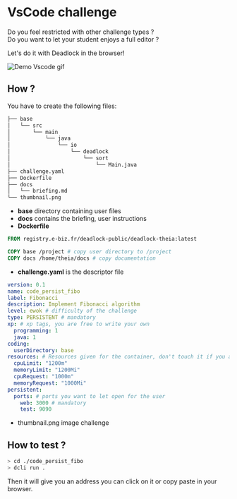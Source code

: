 # VsCode challenge

Do you feel restricted with other challenge types ?  
Do you want to let your student enjoys a full editor ?

Let's do it with Deadlock in the browser!

![Demo Vscode gif](/challenge-documentation/img/demo-vscode.gif)


## How ?

You have to create the following files:

```S
├── base
│   └── src
│       └── main
│           └── java
│               └── io
│                   └── deadlock
│                       └── sort
│                           └── Main.java
├── challenge.yaml
├── Dockerfile
├── docs
│   └── briefing.md
└── thumbnail.png
```

* **base** directory containing user files 
* **docs** contains the briefing, user instructions 
* **Dockerfile**
```Dockerfile
FROM registry.e-biz.fr/deadlock-public/deadlock-theia:latest

COPY base /project # copy user directory to /project
COPY docs /home/theia/docs # copy documentation 
```
* **challenge.yaml** is the descriptor file
```Yaml
version: 0.1
name: code_persist_fibo
label: Fibonacci
description: Implement Fibonacci algorithm
level: ewok # difficulty of the challenge
type: PERSISTENT # mandatory
xp: # xp tags, you are free to write your own
  programming: 1
  java: 1
coding:
  userDirectory: base
resources: # Resources given for the container, don't touch it if you are not comfortable with
  cpuLimit: "1200m"
  memoryLimit: "1200Mi"
  cpuRequest: "1000m"
  memoryRequest: "1000Mi"
persistent:
  ports: # ports you want to let open for the user
    web: 3000 # mandatory
    test: 9090
```
* thumbnail.png image challenge 


## How to test ?
```Bash
> cd ./code_persist_fibo
> dcli run .
```
Then it will give you an address you can click on it or copy paste in your browser.